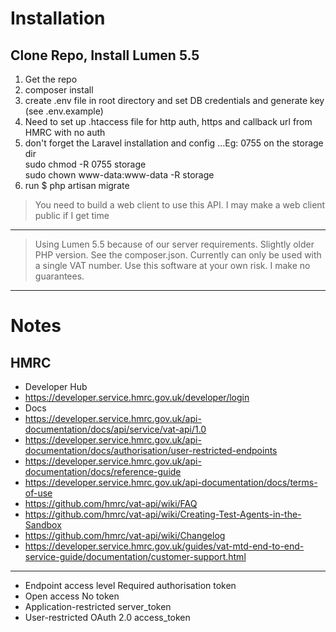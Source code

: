 Installation
============
## Clone Repo, Install Lumen 5.5

1. Get the repo
2. composer install
3. create .env file in root directory and set DB credentials and generate key (see .env.example)
4. Need to set up .htaccess file for http auth, https and callback url from HMRC with no auth
5. don't forget the Laravel installation and config ...Eg: 0755 on the storage dir  
	sudo chmod -R 0755 storage  
	sudo chown www-data:www-data -R storage  
6. run $ php artisan migrate

> You need to build a web client to use this API. I may make a web client public if I get time
---
> Using Lumen 5.5 because of our server requirements. Slightly older PHP version. See the composer.json.
> Currently can only be used with a single VAT number. Use this software at your own risk. I make no guarantees.
---

Notes
=====
## HMRC 
* Developer Hub 
* https://developer.service.hmrc.gov.uk/developer/login
* Docs 
* https://developer.service.hmrc.gov.uk/api-documentation/docs/api/service/vat-api/1.0
* https://developer.service.hmrc.gov.uk/api-documentation/docs/authorisation/user-restricted-endpoints
* https://developer.service.hmrc.gov.uk/api-documentation/docs/reference-guide
* https://developer.service.hmrc.gov.uk/api-documentation/docs/terms-of-use
* https://github.com/hmrc/vat-api/wiki/FAQ
* https://github.com/hmrc/vat-api/wiki/Creating-Test-Agents-in-the-Sandbox
* https://github.com/hmrc/vat-api/wiki/Changelog
* https://developer.service.hmrc.gov.uk/guides/vat-mtd-end-to-end-service-guide/documentation/customer-support.html

---
* Endpoint access level 	Required authorisation token  
* Open access 	No token  
* Application-restricted 	server_token  
* User-restricted 	OAuth 2.0 access_token  